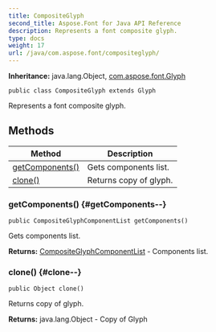 ```yaml
---
title: CompositeGlyph
second_title: Aspose.Font for Java API Reference
description: Represents a font composite glyph.
type: docs
weight: 17
url: /java/com.aspose.font/compositeglyph/
---
```

**Inheritance:**
java.lang.Object, [com.aspose.font.Glyph](../../com.aspose.font/glyph)
```
public class CompositeGlyph extends Glyph
```

Represents a font composite glyph.
## Methods

| Method | Description |
| --- | --- |
| [getComponents()](#getComponents--) | Gets components list. |
| [clone()](#clone--) | Returns copy of glyph. |
### getComponents() {#getComponents--}
```
public CompositeGlyphComponentList getComponents()
```


Gets components list.

**Returns:**
[CompositeGlyphComponentList](../../com.aspose.font/compositeglyphcomponentlist) - Components list.
### clone() {#clone--}
```
public Object clone()
```


Returns copy of glyph.

**Returns:**
java.lang.Object - Copy of Glyph
